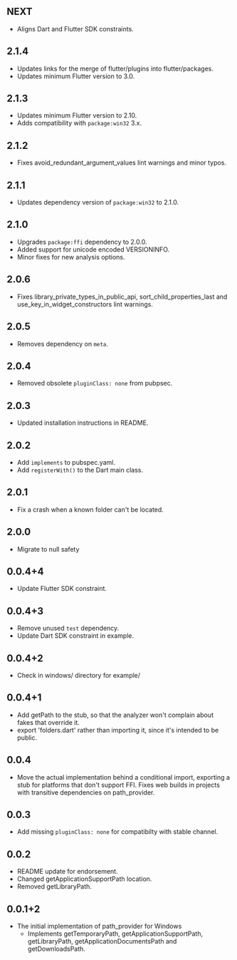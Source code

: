## NEXT

* Aligns Dart and Flutter SDK constraints.

## 2.1.4

* Updates links for the merge of flutter/plugins into flutter/packages.
* Updates minimum Flutter version to 3.0.

## 2.1.3

* Updates minimum Flutter version to 2.10.
* Adds compatibility with `package:win32` 3.x.

## 2.1.2

* Fixes avoid_redundant_argument_values lint warnings and minor typos.

## 2.1.1

* Updates dependency version of `package:win32` to 2.1.0.

## 2.1.0

* Upgrades `package:ffi` dependency to 2.0.0.
* Added support for unicode encoded VERSIONINFO.
* Minor fixes for new analysis options.

## 2.0.6

* Fixes library_private_types_in_public_api, sort_child_properties_last and use_key_in_widget_constructors
  lint warnings.

## 2.0.5

* Removes dependency on `meta`.

## 2.0.4

* Removed obsolete `pluginClass: none` from pubpsec.

## 2.0.3

* Updated installation instructions in README.

## 2.0.2

* Add `implements` to pubspec.yaml.
* Add `registerWith()` to the Dart main class.

## 2.0.1

* Fix a crash when a known folder can't be located.

## 2.0.0

* Migrate to null safety

## 0.0.4+4

* Update Flutter SDK constraint.

## 0.0.4+3

* Remove unused `test` dependency.
* Update Dart SDK constraint in example.

## 0.0.4+2

* Check in windows/ directory for example/

## 0.0.4+1

* Add getPath to the stub, so that the analyzer won't complain about
  fakes that override it.
* export 'folders.dart' rather than importing it, since it's intended to be
  public.

## 0.0.4

* Move the actual implementation behind a conditional import, exporting
  a stub for platforms that don't support FFI. Fixes web builds in
  projects with transitive dependencies on path_provider.

## 0.0.3

* Add missing `pluginClass: none` for compatibilty with stable channel.

## 0.0.2

* README update for endorsement.
* Changed getApplicationSupportPath location.
* Removed getLibraryPath.

## 0.0.1+2

* The initial implementation of path_provider for Windows
  * Implements getTemporaryPath, getApplicationSupportPath, getLibraryPath,
    getApplicationDocumentsPath and getDownloadsPath.
